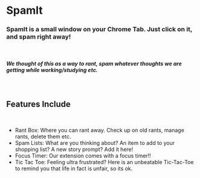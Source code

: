<h1> SpamIt </h1> 
<h3>SpamIt is a small window on your Chrome Tab. Just click on it, and spam right away! </h3> 
<br />
<h5>We thought of this as a way to rant, spam whatever thoughts we are getting while working/studying etc. </h5> 
<br />
<h2>Features Include</h2>
<br />
<ul>
  <li>Rant Box: Where you can rant away. Check up on old rants, manage rants, delete them etc.</li>
  <li>Spam Lists: What are you thinking about? An item to add to your shopping list? A new story prompt? Add it here!</li>
  <li>Focus Timer: Our extension comes with a focus timer!!</li>
  <li>Tic Tac Toe: Feeling ultra frustrated? Here is an unbeatable Tic-Tac-Toe to remind you that life in fact is unfair, so its ok.</li>
</ul>
<br />
